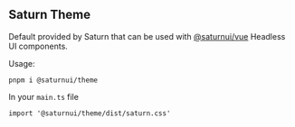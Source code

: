 Saturn Theme
---

Default provided by Saturn that can be used with [@saturnui/vue](https://github.com/saturnui/vue) Headless UI components.

Usage:

```
pnpm i @saturnui/theme
```

In your `main.ts` file

```
import '@saturnui/theme/dist/saturn.css'
```